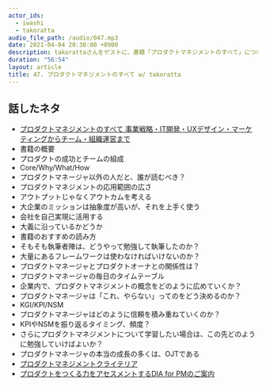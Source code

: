 ```yaml
---
actor_ids:
  - iwashi
  - takoratta
audio_file_path: /audio/047.mp3
date: 2021-04-04 20:30:00 +0900
description: takorattaさんをゲストに、書籍「プロダクトマネジメントのすべて」について語っていただいたエピソードです。
duration: "56:54"
layout: article
title: 47. プロダクトマネジメントのすべて w/ takoratta
---
```


## 話したネタ

- [プロダクトマネジメントのすべて 事業戦略・IT開発・UXデザイン・マーケティングからチーム・組織運営まで](https://amzn.to/2R5SxUo)
- 書籍の概要
- プロダクトの成功とチームの組成
- Core/Why/What/How
- プロダクトマネージャ以外の人だと、誰が読むべき？
- プロダクトマネジメントの応用範囲の広さ
- アウトプットじゃなくアウトカムを考える
- 大企業のミッションは抽象度が高いが、それを上手く使う
- 会社を自己実現に活用する
- 大義に沿っているかどうか
- 書籍のおすすめの読み方
- そもそも執筆者陣は、どうやって勉強して執筆したのか？
- 大量にあるフレームワークは使わなければいけないのか？
- プロダクトマネージャとプロダクトオーナとの関係性は？
- プロダクトマネージャの毎日のタイムテーブル
- 企業内で、プロダクトマネジメントの概念をどのように広めていくか？
- プロダクトマネージャは「これ、やらない」ってのをどう決めるのか？
- KGI/KPI/NSM
- プロダクトマネージャはどのように信頼を積み重ねていくのか？
- KPIやNSMを振り返るタイミング、頻度？
- さらにプロダクトマネジメントについて学習したい場合は、この先どのように勉強していけばよいか？
- プロダクトマネージャの本当の成長の多くは、OJTである
- [プロダクトマネジメントクライテリア](https://productmanagement-criteria.com/)
- [プロダクトをつくる力をアセスメントするDIA for PMのご案内](https://note.com/tably/n/nce04f2446a86)